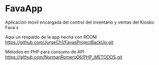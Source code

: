 # FavaApp
Aplicación movil encargada del control del inventario y ventas del Kiosko Fava´s 

Aqui un respaldo de la app hecha con ROOM
https://github.com/JorgeCh1/FavasProjectBackUp.git

Metodos en PHP para consumo de API
https://github.com/NormanRomero06/PHP_METODOS.git

